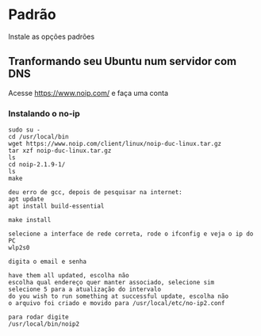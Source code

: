 # Padrão
Instale as opções padrões<br>

## Tranformando seu Ubuntu num servidor com DNS
Acesse https://www.noip.com/ e faça uma conta<br>

### Instalando o no-ip<br>
```
sudo su - 
cd /usr/local/bin
wget https://www.noip.com/client/linux/noip-duc-linux.tar.gz
tar xzf noip-duc-linux.tar.gz
ls
cd noip-2.1.9-1/
ls
make

deu erro de gcc, depois de pesquisar na internet:
apt update
apt install build-essential

make install

selecione a interface de rede correta, rode o ifconfig e veja o ip do PC
wlp2s0

digita o email e senha

have them all updated, escolha não
escolha qual endereço quer manter associado, selecione sim
selecione 5 para a atualização do intervalo
do you wish to run something at successful update, escolha não
o arquivo foi criado e movido para /usr/local/etc/no-ip2.conf

para rodar digite
/usr/local/bin/noip2
```
